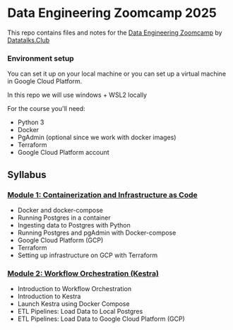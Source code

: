# Data Engineering Zoomcamp 2025

This repo contains files and notes for the [Data Engineering Zoomcamp](https://github.com/DataTalksClub/data-engineering-zoomcamp) by [Datatalks.Club](https://datatalks.club/)

### Environment setup 

You can set it up on your local machine or you can set up a virtual machine in Google Cloud Platform.

In this repo we will use windows + WSL2 locally

For the course you'll need:

* Python 3 
* Docker
* PgAdmin (optional since we work with docker images)
* Terraform
* Google Cloud Platform account

## Syllabus

### [Module 1: Containerization and Infrastructure as Code](/01-docker-sql/)

* Docker and docker-compose
* Running Postgres in a container
* Ingesting data to Postgres with Python
* Running Postgres and pgAdmin with Docker-compose
* Google Cloud Platform (GCP)
* Terraform
* Setting up infrastructure on GCP with Terraform

### [Module 2: Workflow Orchestration (Kestra)](/02-workflow-orchestration/)

* Introduction to Workflow Orchestration
* Introduction to Kestra
* Launch Kestra using Docker Compose
* ETL Pipelines: Load Data to Local Postgres
* ETL Pipelines: Load Data to Google Cloud Platform (GCP)